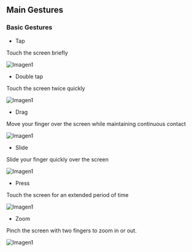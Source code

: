 ## Main Gestures

### Basic Gestures


* Tap

Touch the screen briefly

![Imagen1](http://static.energysistem.com/images/manuals/39530/535569b2b5b35.jpg)

* Double tap

Touch the screen twice quickly

![Imagen1](http://static.energysistem.com/images/manuals/39530/535569bdd9805.jpg)

* Drag

Move your finger over the screen while maintaining continuous contact

![Imagen1](http://static.energysistem.com/images/manuals/39530/535569cfdb51d.jpg)

* Slide

Slide your finger quickly over the screen

![Imagen1](http://static.energysistem.com/images/manuals/39530/53556aaed15c2.jpg)

* Press

Touch the screen for an extended period of time

![Imagen1](http://static.energysistem.com/images/manuals/39530/53556aedbd1e1.jpg)

* Zoom

 Pinch the screen with two fingers to zoom in or out.

![Imagen1](http://static.energysistem.com/images/manuals/39530/53556afc48900.jpg)


